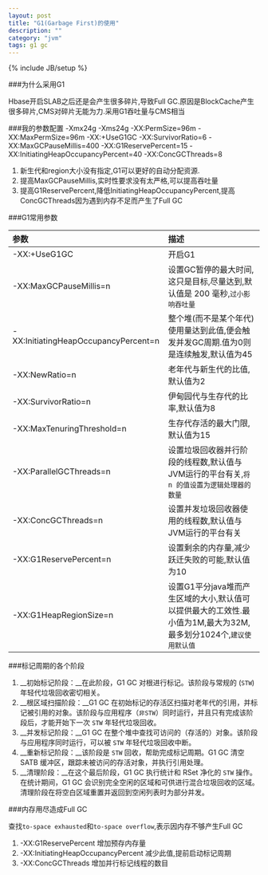 ```yaml
---
layout: post
title: "G1(Garbage First)的使用"
description: ""
category: "jvm"
tags: g1 gc
---
```

{% include JB/setup %}

###为什么采用G1

Hbase开启SLAB之后还是会产生很多碎片,导致Full GC.原因是BlockCache产生很多碎片,CMS对碎片无能为力.采用G1吞吐量与CMS相当

###我的参数配置
    -Xmx24g -Xms24g -XX:PermSize=96m -XX:MaxPermSize=96m -XX:+UseG1GC -XX:SurvivorRatio=6 -XX:MaxGCPauseMillis=400 -XX:G1ReservePercent=15  -XX:InitiatingHeapOccupancyPercent=40 -XX:ConcGCThreads=8

1. 新生代和region大小没有指定,G1可以更好的自动分配资源.
2. 提高MaxGCPauseMillis,实时性要求没有太严格,可以提高吞吐量
3. 提高G1ReservePercent,降低InitiatingHeapOccupancyPercent,提高ConcGCThreads因为遇到内存不足而产生了Full GC

###G1常用参数

参数|描述
:---------------|:---------------
-XX:+UseG1GC|开启G1
-XX:MaxGCPauseMillis=n|设置GC暂停的最大时间,这只是目标,尽量达到,默认值是 200 毫秒,`过小影响吞吐量`
-XX:InitiatingHeapOccupancyPercent=n|整个堆(而不是某个年代)使用量达到此值,便会触发并发GC周期.值为0则是连续触发,默认值为45
-XX:NewRatio=n|老年代与新生代的比值,默认值为2
-XX:SurvivorRatio=n|伊甸园代与生存代的比率,默认值为8
-XX:MaxTenuringThreshold=n|生存代存活的最大门限,默认值为15
-XX:ParallelGCThreads=n|设置垃圾回收器并行阶段的线程数,默认值与JVM运行的平台有关,`将 n 的值设置为逻辑处理器的数量`
-XX:ConcGCThreads=n|设置并发垃圾回收器使用的线程数,默认值与JVM运行的平台有关
-XX:G1ReservePercent=n|设置剩余的内存量,减少跃迁失败的可能,默认值为10
-XX:G1HeapRegionSize=n|设置G1平分java堆而产生区域的大小,默认值可以提供最大的工效性.最小值为1M,最大为32M,最多划分1024个,`建议使用默认值`

###标记周期的各个阶段

1. __初始标记阶段：__在此阶段，G1 GC 对根进行标记。该阶段与常规的 (`STW`) 年轻代垃圾回收密切相关。
2. __根区域扫描阶段：__G1 GC 在初始标记的存活区扫描对老年代的引用，并标记被引用的对象。该阶段与应用程序（`非STW`）同时运行，并且只有完成该阶段后，才能开始下一次 `STW` 年轻代垃圾回收。
3. __并发标记阶段：__G1 GC 在整个堆中查找可访问的（存活的）对象。该阶段与应用程序同时运行，可以被 `STW` 年轻代垃圾回收中断。
4. __重新标记阶段：__该阶段是 `STW` 回收，帮助完成标记周期。G1 GC 清空 SATB 缓冲区，跟踪未被访问的存活对象，并执行引用处理。
5. __清理阶段：__在这个最后阶段，G1 GC 执行统计和 RSet 净化的 `STW` 操作。在统计期间，G1 GC 会识别完全空闲的区域和可供进行混合垃圾回收的区域。清理阶段在将空白区域重置并返回到空闲列表时为部分并发。

###内存用尽造成Full GC

查找`to-space exhausted`和`to-space overflow`,表示因内存不够产生Full GC

1. -XX:G1ReservePercent 增加预存内存量
2. -XX:InitiatingHeapOccupancyPercent 减少此值,提前启动标记周期
2.  -XX:ConcGCThreads 增加并行标记线程的数目
